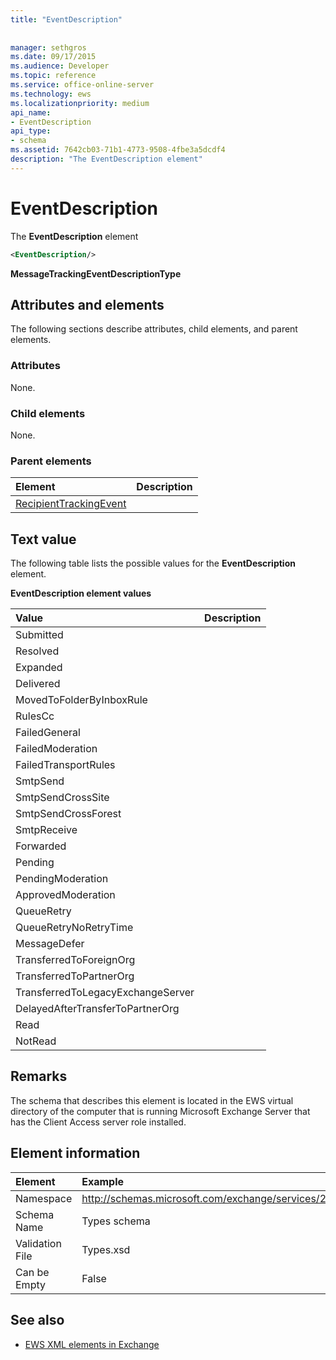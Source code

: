 ```yaml
---
title: "EventDescription"
 
 
manager: sethgros
ms.date: 09/17/2015
ms.audience: Developer
ms.topic: reference
ms.service: office-online-server
ms.technology: ews
ms.localizationpriority: medium
api_name:
- EventDescription
api_type:
- schema
ms.assetid: 7642cb03-71b1-4773-9508-4fbe3a5dcdf4
description: "The EventDescription element"
---
```


# EventDescription

The **EventDescription** element 
  
```xml
<EventDescription/>
```

 **MessageTrackingEventDescriptionType**
## Attributes and elements

The following sections describe attributes, child elements, and parent elements.
  
### Attributes

None.
  
### Child elements

None.
  
### Parent elements

|**Element**|**Description**|
|:-----|:-----|
|[RecipientTrackingEvent](recipienttrackingevent.md) <br/> ||
   
## Text value

The following table lists the possible values for the **EventDescription** element. 
  
**EventDescription element values**

|**Value**|**Description**|
|:-----|:-----|
|Submitted  <br/> ||
|Resolved  <br/> ||
|Expanded  <br/> ||
|Delivered  <br/> ||
|MovedToFolderByInboxRule  <br/> ||
|RulesCc  <br/> ||
|FailedGeneral  <br/> ||
|FailedModeration  <br/> ||
|FailedTransportRules  <br/> ||
|SmtpSend  <br/> ||
|SmtpSendCrossSite  <br/> ||
|SmtpSendCrossForest  <br/> ||
|SmtpReceive  <br/> ||
|Forwarded  <br/> ||
|Pending  <br/> ||
|PendingModeration  <br/> ||
|ApprovedModeration  <br/> ||
|QueueRetry  <br/> ||
|QueueRetryNoRetryTime  <br/> ||
|MessageDefer  <br/> ||
|TransferredToForeignOrg  <br/> ||
|TransferredToPartnerOrg  <br/> ||
|TransferredToLegacyExchangeServer  <br/> ||
|DelayedAfterTransferToPartnerOrg  <br/> ||
|Read  <br/> ||
|NotRead  <br/> ||
   
## Remarks

The schema that describes this element is located in the EWS virtual directory of the computer that is running Microsoft Exchange Server that has the Client Access server role installed.
  
## Element information

| Element | Example |
|:-----|:-----|
|Namespace  <br/> |http://schemas.microsoft.com/exchange/services/2006/types  <br/> |
|Schema Name  <br/> |Types schema  <br/> |
|Validation File  <br/> |Types.xsd  <br/> |
|Can be Empty  <br/> |False  <br/> |
   
## See also



- [EWS XML elements in Exchange](ews-xml-elements-in-exchange.md)

